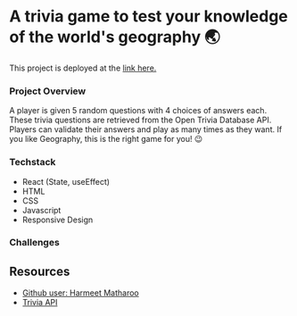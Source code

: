 # A trivia game to test your knowledge of the world's geography 🌏

This project is deployed at the [link here.](https://geoquizzicalbymtdt.netlify.app/)

### Project Overview
A player is given 5 random questions with 4 choices of answers each. These trivia questions are retrieved from the Open Trivia Database API. Players can validate their answers and play as many times as they want. If you like Geography, this is the right game for you! 😉

### Techstack
- React (State, useEffect)
- HTML
- CSS
- Javascript
- Responsive Design

### Challenges

## Resources
- [Github user: Harmeet Matharoo](https://github.com/hmjatt/Quizzical/commits?author=hmjatt)
- [Trivia API](https://opentdb.com/api_config.php)
